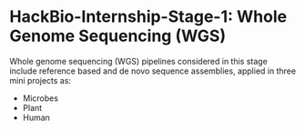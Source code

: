 # HackBio-Internship-Stage-1: Whole Genome Sequencing (WGS)
Whole genome sequencing (WGS) pipelines considered in this stage include reference based and de novo sequence assemblies, applied in three mini projects as:
* Microbes
* Plant
* Human
